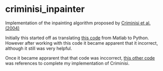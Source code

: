 # criminisi_inpainter
Implementation of the inpainting algorithm proposed by [Criminisi et al. (2004)](https://www.irisa.fr/vista/Papers/2004_ip_criminisi.pdf)

Initially this started off as translating [this code](https://github.com/ikuwow/inpainting_criminisi2004) from Matlab to Python. 
However after working with this code it became apparent that it incorrect, although it still was very helpful.

Once it became apprarent that that code was inccorrect, [this other code](https://github.com/ikuwow/inpainting_criminisi2004) 
was references to complete my implementation of Criminisi.
